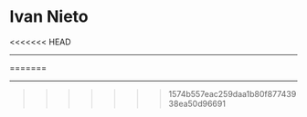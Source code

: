 # Ivan Nieto
<<<<<<< HEAD
________


=======

______
>>>>>>> 1574b557eac259daa1b80f87743938ea50d96691
